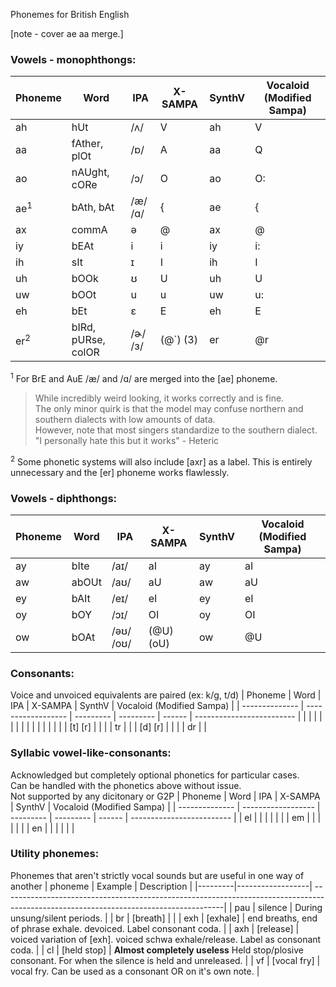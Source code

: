 Phonemes for British English

[note - cover ae aa merge.]

### Vowels - monophthongs:
| Phoneme        | Word               | IPA       | X-SAMPA   | SynthV | Vocaloid (Modified Sampa) |
| -------------- | ------------------ | --------- | --------- | ------ | ------------------------- |
| ah             | hUt                | /ʌ/       | V         | ah     | V                         |
| aa             | fAther, plOt       | /ɒ/       | A         | aa     | Q                         |
| ao             | nAUght, cORe       | /ɔ/       | O         | ao     | O:                        |
| ae<sup>1</sup> | bAth, bAt          | /æ/ /ɑ/   | {         | ae     | {                         |
| ax             | commA              | ə         | @         | ax     | @                         |
| iy             | bEAt               | i         | i         | iy     | i:                        |
| ih             | sIt                | ɪ         | I         | ih     | I                         |
| uh             | bOOk               | ʊ         | U         | uh     | U                         |
| uw             | bOOt               | u         | u         | uw     | u:                        |
| eh             | bEt                | ɛ         | E         | eh     | E                         |
| er<sup>2</sup> | bIRd, pURse, colOR | /ɚ/ /ɜ/   | (@\`) (3) | er     | @r                        |

<sup>1</sup> For BrE and AuE /æ/ and /ɑ/ are merged into the [ae] phoneme.
> While incredibly weird looking, it works correctly and is fine.
> <br>The only minor quirk is that the model may confuse northern and southern dialects with low amounts of data.
> <br>However, note that most singers standardize to the southern dialect.
> <br>"I personally hate this but it works" - Heteric

<sup>2</sup> Some phonetic systems will also include [axr] as a label. This is entirely unnecessary and the [er] phoneme works flawlessly.

### Vowels - diphthongs:
| Phoneme        | Word               | IPA       | X-SAMPA   | SynthV | Vocaloid (Modified Sampa) |
| -------------- | ------------------ | --------- | --------- | ------ | ------------------------- |
| ay             | bIte               | /aɪ/      | aI        | ay     | aI                        |
| aw             | abOUt              | /aʊ/      | aU        | aw     | aU                        |
| ey             | bAIt               | /eɪ/      | eI        | ey     | eI                        |
| oy             | bOY                | /ɔɪ/      | OI        | oy     | OI                        |
| ow             | bOAt               | /əʊ/ /oʊ/ | (@U) (oU) | ow     | @U                        |

### Consonants:
Voice and unvoiced equivalents are paired (ex: k/g, t/d)
| Phoneme        | Word               | IPA       | X-SAMPA   | SynthV | Vocaloid (Modified Sampa) |
| -------------- | ------------------ | --------- | --------- | ------ | ------------------------- |
|                |                    |           |           |        |                           |
|                |                    |           |           |        |                           |
| [t] [r]        |                    |           |           | tr     |                           |
| [d] [r]        |                    |           |           | dr     |                           |

### Syllabic vowel-like-consonants:
Acknowledged but completely optional phonetics for particular cases.
<br>Can be handled with the phonetics above without issue.
<br>Not supported by any dicitonary or G2P
| Phoneme        | Word               | IPA       | X-SAMPA   | SynthV | Vocaloid (Modified Sampa) |
| -------------- | ------------------ | --------- | --------- | ------ | ------------------------- |
| el             |                    |           |           |        |                           |
| em             |                    |           |           |        |                           |
| en             |                    |           |           |        |                           |

### Utility phonemes:
Phonemes that aren't strictly vocal sounds but are useful in one way of another
| phoneme | Example          | Description                                                                                                                          |
|---------|------------------| -------------------------------------------------------------------------------------------------------------------------------------|
| pau     | silence          | During unsung/silent periods.                                                                                                        |
| br      | [breath]         |                                                                                                                                      |
| exh     | [exhale]         | end breaths, end of phrase exhale. devoiced. Label consonant coda.                                                                   |
| axh     | [release]        | voiced variation of [exh]. voiced schwa exhale/release. Label as consonant coda.                                                     |
| cl      | [held stop]      | **Almost completely useless** Held stop/plosive consonant. For when the silence is held and unreleased.                              |
| vf      | [vocal fry]      | vocal fry. Can be used as a consonant OR on it's own note.                                                                           |